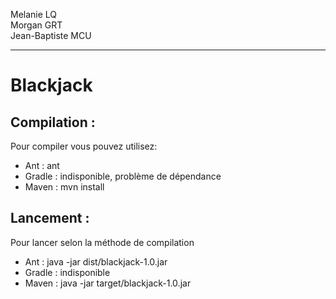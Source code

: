 Melanie LQ    
Morgan GRT   
Jean-Baptiste MCU   

****************************************

# Blackjack

## Compilation :

Pour compiler vous pouvez utilisez:
- Ant : ant
- Gradle : indisponible, problème de dépendance
- Maven : mvn install

## Lancement :

Pour lancer selon la méthode de compilation
- Ant : java -jar dist/blackjack-1.0.jar
- Gradle : indisponible
- Maven : java -jar target/blackjack-1.0.jar
